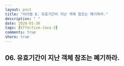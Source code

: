 ```yaml
---
layout: post
title: "아이템 6. 유효기간이 지난 객체 참조는 폐기하라."
description: " "
date: 2020-01-30
tags: [Effective-Java-3]
comments: true
share: true
---
```


## 06. 유효기간이 지난 객체 참조는 폐기하라.
